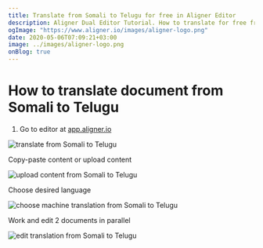 ```yaml
---
title: Translate from Somali to Telugu for free in Aligner Editor
description: Aligner Dual Editor Tutorial. How to translate for free from Somali to Telugu. Aligner is multilingual document management platform. 
ogImage: "https://www.aligner.io/images/aligner-logo.png"
date: 2020-05-06T07:09:21+03:00
image: ../images/aligner-logo.png
onBlog: true
---
```


# How to translate document from Somali to Telugu

1. Go to editor at [app.aligner.io](https://app.aligner.io "Aligner App web page")

![translate from Somali to Telugu](../aligner-blank-editor.png "translate from Somali to Telugu")

Copy-paste content or upload content

![upload content from Somali to Telugu](../aligner-uploaded-document.png "upload content from Somali to Telugu")

Choose desired language

![choose machine translation from Somali to Telugu](../aligner-language-dropdown.png "choose machine translation from Somali to Telugu")

Work and edit 2 documents in parallel

![edit translation from Somali to Telugu](../aligner-double-sitded-editor.png "edit translation from Somali to Telugu")

